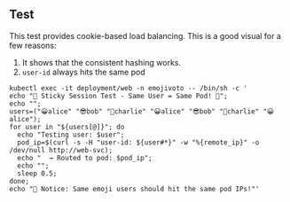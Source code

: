 ## Test

This test provides cookie-based load balancing. This is a good visual for a few reasons:
1. It shows that the consistent hashing works.
2. `user-id` always hits the same pod

```
kubectl exec -it deployment/web -n emojivoto -- /bin/sh -c '
echo "🎯 Sticky Session Test - Same User = Same Pod! 🎯";
echo "";
users=("😀alice" "😎bob" "🤠charlie" "😀alice" "😎bob" "🤠charlie" "😀alice");
for user in "${users[@]}"; do
  echo "Testing user: $user";
  pod_ip=$(curl -s -H "user-id: ${user#*}" -w "%{remote_ip}" -o /dev/null http://web-svc);
  echo "  → Routed to pod: $pod_ip";
  echo "";
  sleep 0.5;
done;
echo "👀 Notice: Same emoji users should hit the same pod IPs!"'
```